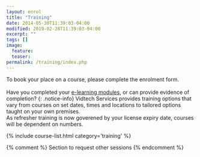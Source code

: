 ```yaml
---
layout: enrol
title: "Training"
date: 2014-05-30T11:39:03-04:00
modified: 2019-02-28T11:39:03-04:00
excerpt: ""
tags: []
image:
  feature:
  teaser:
permalink: /training/index.php
---
```


To book your place on a course, please complete the enrolment form.  
<br>
Have you completed your [e-learning modules]({{site.url}}/training/ewrb/), or can provide evidence of completion?
{: .notice-info}
Vidtech Services provides training options that vary from courses on set dates, times and locations to tailored options taught on your own premises.  
As refresher training is now goverened by your license expiry date, courses will be dependent on numbers.
<div class="row">
    <div class="large-12">
        {% include course-list.html category='training' %}
    </div>
</div>




{% comment %}
Section to request other sessions
{% endcomment %}
